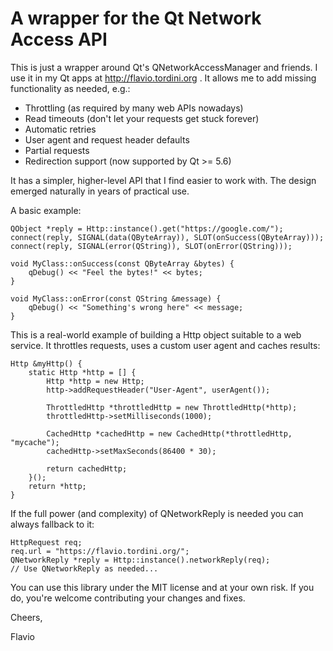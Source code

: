 # A wrapper for the Qt Network Access API

This is just a wrapper around Qt's QNetworkAccessManager and friends. I use it in my Qt apps at http://flavio.tordini.org . It allows me to add missing functionality as needed, e.g.:

- Throttling (as required by many web APIs nowadays)
- Read timeouts (don't let your requests get stuck forever)
- Automatic retries
- User agent and request header defaults
- Partial requests
- Redirection support (now supported by Qt >= 5.6)

It has a simpler, higher-level API that I find easier to work with. The design emerged naturally in years of practical use.

A basic example:

```
QObject *reply = Http::instance().get("https://google.com/");
connect(reply, SIGNAL(data(QByteArray)), SLOT(onSuccess(QByteArray)));
connect(reply, SIGNAL(error(QString)), SLOT(onError(QString)));

void MyClass::onSuccess(const QByteArray &bytes) {
	qDebug() << "Feel the bytes!" << bytes;
}

void MyClass::onError(const QString &message) {
	qDebug() << "Something's wrong here" << message;
}
```

This is a real-world example of building a Http object suitable to a web service. It throttles requests, uses a custom user agent and caches results:

```
Http &myHttp() {
    static Http *http = [] {
        Http *http = new Http;
        http->addRequestHeader("User-Agent", userAgent());

        ThrottledHttp *throttledHttp = new ThrottledHttp(*http);
        throttledHttp->setMilliseconds(1000);

        CachedHttp *cachedHttp = new CachedHttp(*throttledHttp, "mycache");
        cachedHttp->setMaxSeconds(86400 * 30);

        return cachedHttp;
    }();
    return *http;
}
```

If the full power (and complexity) of QNetworkReply is needed you can always fallback to it:

```
HttpRequest req;
req.url = "https://flavio.tordini.org/";
QNetworkReply *reply = Http::instance().networkReply(req);
// Use QNetworkReply as needed...
```

You can use this library under the MIT license and at your own risk. If you do, you're welcome contributing your changes and fixes.

Cheers,

Flavio
